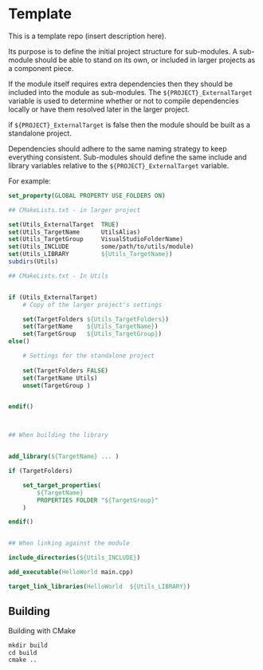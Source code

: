 # Template

This is a template repo (insert  description here).

Its purpose is to define the initial project structure for sub-modules. A sub-module should be able to stand on its own, or included in larger projects as a component piece.

If the module itself requires extra dependencies then they should be included into the module as sub-modules. The `${PROJECT}_ExternalTarget` variable is used to determine whether or not to compile dependencies locally or have them resolved later in the larger project.

if `${PROJECT}_ExternalTarget` is false then the module should be built as a standalone project.

Dependencies should adhere to the same naming strategy to keep everything consistent. Sub-modules should define the same include and library  variables relative to the `${PROJECT}_ExternalTarget` variable.

For example:

```cmake
set_property(GLOBAL PROPERTY USE_FOLDERS ON)

## CMakeLists.txt - in larger project

set(Utils_ExternalTarget  TRUE)
set(Utils_TargetName      UtilsAlias)
set(Utils_TargetGroup     VisualStudioFolderName)
set(Utils_INCLUDE         some/path/to/utils/module)
set(Utils_LIBRARY         ${Utils_TargetName})
subdirs(Utils)

## CMakeLists.txt - In Utils


if (Utils_ExternalTarget)
    # Copy of the larger project's settings

    set(TargetFolders ${Utils_TargetFolders})
    set(TargetName    ${Utils_TargetName})
    set(TargetGroup   ${Utils_TargetGroup})
else()

    # Settings for the standalone project
  
    set(TargetFolders FALSE)
    set(TargetName Utils)
    unset(TargetGroup )


endif()



## When building the library 


add_library(${TargetName} ... )

if (TargetFolders)

    set_target_properties(
        ${TargetName} 
        PROPERTIES FOLDER "${TargetGroup}"
    )

endif()


## When linking against the module

include_directories(${Utils_INCLUDE})

add_executable(HelloWorld main.cpp)

target_link_libraries(HelloWorld  ${Utils_LIBRARY})


```





## Building
Building with CMake

```txt
mkdir build
cd build
cmake ..
```


